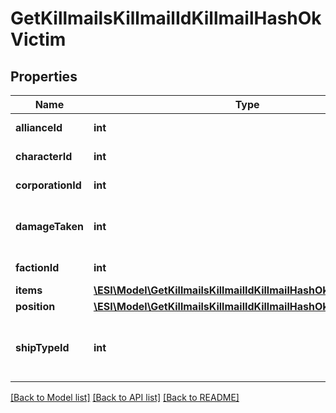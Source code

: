 # GetKillmailsKillmailIdKillmailHashOkVictim

## Properties
Name | Type | Description | Notes
------------ | ------------- | ------------- | -------------
**allianceId** | **int** | alliance_id integer | [optional] 
**characterId** | **int** | character_id integer | [optional] 
**corporationId** | **int** | corporation_id integer | [optional] 
**damageTaken** | **int** | How much total damage was taken by the victim | 
**factionId** | **int** | faction_id integer | [optional] 
**items** | [**\ESI\Model\GetKillmailsKillmailIdKillmailHashOkVictimItems1[]**](GetKillmailsKillmailIdKillmailHashOkVictimItems1.md) | items array | [optional] 
**position** | [**\ESI\Model\GetKillmailsKillmailIdKillmailHashOkVictimPosition**](GetKillmailsKillmailIdKillmailHashOkVictimPosition.md) |  | [optional] 
**shipTypeId** | **int** | The ship that the victim was piloting and was destroyed | 

[[Back to Model list]](../README.md#documentation-for-models) [[Back to API list]](../README.md#documentation-for-api-endpoints) [[Back to README]](../README.md)


